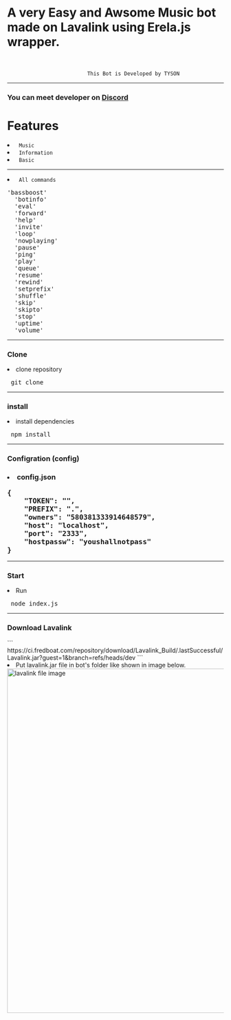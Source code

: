 # <h1> A very Easy and Awsome Music bot made on Lavalink using Erela.js wrapper.  </h1> <br>
`                           This Bot is Developed by TYSON                              `
<hr>
<h3> <b> You can meet developer on <a href="https://discord.gg/vEsP8vz2DR"> Discord </a> </b> </h3>

<h1> Features </h1> 
<li> <code> Music </code> </li>
<li> <code> Information </code> </li>
<li> <code> Basic </code> </li>
<hr> 
<li> <code> All commands </code> </li>
<pre>'bassboost'
  'botinfo'
  'eval'
  'forward'
  'help'
  'invite'
  'loop'
  'nowplaying'
  'pause'
  'ping'
  'play'
  'queue'
  'resume'
  'rewind'
  'setprefix'
  'shuffle'
  'skip'
  'skipto'
  'stop'
  'uptime'
  'volume'</pre> 


<hr> 
<h3> Clone </h3> 
<li> clone repository </li>
<pre> git clone  </pre>
<hr>
<h3> install</h3>
<li> install dependencies </li>
<pre> npm install </pre> 

<hr> 
<h3> Configration (config)  <h3>
<li> config.json </li> 
<pre>{ 
    "TOKEN": "",
    "PREFIX": ".",
    "owners": "580381333914648579",
    "host": "localhost",
    "port": "2333",
    "hostpassw": "youshallnotpass"
}</pre>
 <hr>
 <h3> Start </h3>
 <li> Run </li>
 <pre> node index.js </pre> 

<hr>
 <h3> Download Lavalink </h3>
 ``` https://ci.fredboat.com/repository/download/Lavalink_Build/.lastSuccessful/Lavalink.jar?guest=1&branch=refs/heads/dev ```
<li> Put lavalink.jar file in bot's folder like shown in image below.
 <img src="https://media.discordapp.net/attachments/860849679411314708/867695269101174824/Captur.PNG" alt="lavalink file image" style="width:800px;height:800px;">
